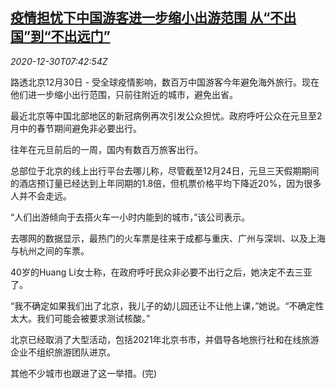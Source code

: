<!--1609314876000-->
[疫情担忧下中国游客进一步缩小出游范围 从“不出国”到“不出远门”](https://cn.reuters.com/article/china-tourism-covid-1230-idCNKBS2940N1)
------

<div><i>2020-12-30T07:42:54Z</i></div><p>路透北京12月30日 - 受全球疫情影响，数百万中国游客今年避免海外旅行。现在他们进一步缩小出行范围，只前往附近的城市，避免出省。</p><p>最近北京等中国北部地区的新冠病例再次引发公众担忧。政府呼吁公众在元旦至2月中的春节期间避免非必要出行。</p><p>往年在元旦前后的一周，国内有数百万旅客出行。</p><p>总部位于北京的线上出行平台去哪儿称，尽管截至12月24日，元旦三天假期期间的酒店预订量已经达到上年同期的1.8倍，但机票价格平均下降近20%，因为很多人并不会走远。</p><p>“人们出游倾向于去搭火车一小时内能到的城市，”该公司表示。</p><p>去哪网的数据显示，最热门的火车票是往来于成都与重庆、广州与深圳、以及上海与杭州之间的车票。</p><p>40岁的Huang Li女士称，在政府呼吁民众非必要不出行之后，她决定不去三亚了。</p><p>“我不确定如果我们出了北京，我儿子的幼儿园还让不让他上课，”她说。“不确定性太大。我们可能会被要求测试核酸。”</p><p>北京已经取消了大型活动，包括2021年北京书市，并倡导各地旅行社和在线旅游企业不组织旅游团队进京。</p><p>其他不少城市也跟进了这一举措。(完)</p>
